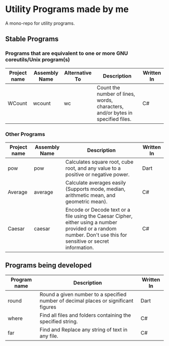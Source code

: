 # Utility Programs made by me
A mono-repo for utility programs.

## Stable Programs

### Programs that are equivalent to one or more GNU coreutils/Unix program(s)
| Project name | Assembly Name | Alternative To | Description | Written  In |
|-|-|-|-|-|
| WCount | wcount | wc | Count the number of lines, words, characters, and/or bytes in specified files. | C# |

### Other Programs
| Project name | Assembly Name | Description | Written  In |
|-|-|-|-|
| pow | pow | Calculates square root, cube root, and any value to a positive or negative power. | Dart |
| Average | average | Calculate averages easily (Supports mode, median, arithmetic mean, and geometric mean). | C# |
| Caesar | caesar | Encode or Decode text or a file using the Caesar Cipher, either using a number provided or a random number. Don't use this for sensitive or secret information. | C# |

## Programs being developed
| Program name | Description | Written  In |
|-|-|-|
| round | Round a given number to a specified number of decimal places or significant figures | Dart |
| where | Find all files and folders containing the specified string. | C# |
| far | Find and Replace any string of text in any file. | C# |
